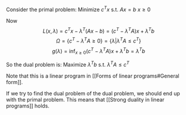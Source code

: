 Consider the primal problem:
Minimize $c^Tx$
s.t. $Ax=b$
$x\geq 0$

Now $$L(x,\lambda)=c^Tx-\lambda^T(Ax-b)=(c^T-\lambda^TA)x+\lambda^T b$$
$$\Omega=\{c^T-\lambda^TA\geq 0\}=\{\lambda|\lambda^TA\leq c^T\}$$
$$g(\lambda)=\inf_{x\geq 0}(c^T-\lambda^TA)x+\lambda^Tb=\lambda^Tb$$

So the dual problem is:
Maximize $\lambda^Tb$
s.t. $\lambda^TA\leq c^T$

Note that this is a linear program in [[Forms of linear programs#General form]].

If we try to find the dual problem of the dual problem, we should end up with the primal problem. This means that [[Strong duality in linear programs]] holds.